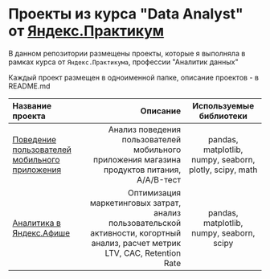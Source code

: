 # Проекты из курса "Data Analyst" от [Яндекс.Практикум](https://praktikum.yandex.ru//)

В данном репозитории размещены проекты, которые я выполняла в рамках курса от `Яндекс.Практикума`, профессии "Аналитик данных"  

Каждый проект размещен в одноименной папке, описание проектов  - в README.md


|Название проекта | Описание | Используемые библиотеки |
| :-------------------- | ---------------------: |:---------------------------:|
| [Поведение пользователей мобильного приложения](https://github.com/elensi/yandex-praktikum-projects/tree/master/Behavior_mobile_app_users) | Анализ поведения пользователей мобильного приложения магазина продуктов питания, A/A/B-тест  | pandas, matplotlib, numpy, seaborn, plotly, scipy, math
| [Аналитика в Яндекс.Афише](https://github.com/elensi/yandex-praktikum-projects/tree/master/Yandex_afisha_project) |Оптимизация маркетинговых затрат, анализ пользовательской активности, когортный анализ, расчет метрик LTV, CAC, Retention Rate | pandas, matplotlib, numpy, seaborn, scipy |
